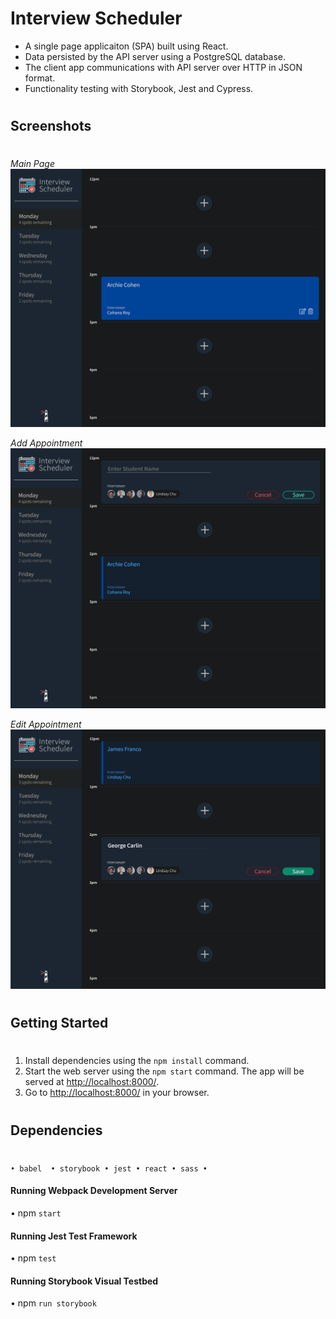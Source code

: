 
# Interview Scheduler
- A single page applicaiton (SPA) built using React.<br>
- Data persisted by the API server using a PostgreSQL database.<br>
- The client app communications with API server over HTTP in JSON format.<br>
- Functionality testing with Storybook, Jest and Cypress.

#
## Screenshots
#
*Main Page*
![Main Page](https://github.com/RickCarr/scheduler/blob/master/.storybook/docs/SchedulerMain.PNG?raw=true)

*Add Appointment*
![Add Appointment](https://github.com/RickCarr/scheduler/blob/master/.storybook/docs/SchedulerAdd.PNG?raw=true)

*Edit Appointment*
![Edit Appointment](https://github.com/RickCarr/scheduler/blob/master/.storybook/docs/SchedulerEdit.PNG?raw=true)

#
## Getting Started
#
1. Install dependencies using the `npm install` command.
2. Start the web server using the `npm start` command. The app will be served at <http://localhost:8000/>.
3. Go to <http://localhost:8000/> in your browser.


#
## Dependencies
#
`• babel  • storybook • jest • react • sass •`

#### Running Webpack Development Server

• npm  `start`


#### Running Jest Test Framework

• npm `test`


#### Running Storybook Visual Testbed
• npm `run storybook`

